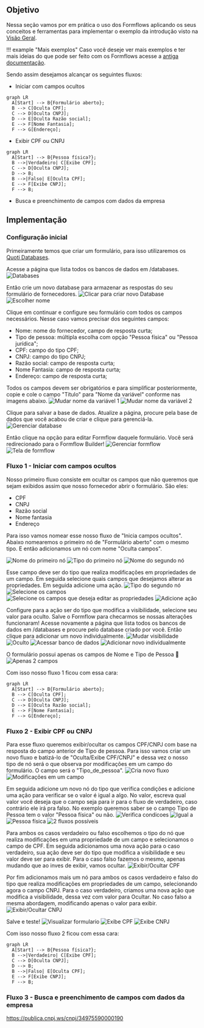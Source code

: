 ## Objetivo

Nessa seção vamos por em prática o uso dos Formflows aplicando os seus conceitos e ferramentas para implementar o exemplo da introdução visto na [Visão Geral](/orgs/byndcloud/forms/formflows/).

!!! example "Mais exemplos"
     Caso você deseje ver mais exemplos e ter mais ideias do que pode ser feito com os Formflows acesse a [antiga documentação](https://beyondco.notion.site/Exemplos-207c19723bcf479fb9ececd77094a5b6).

Sendo assim desejamos alcançar os seguintes fluxos:

- Iniciar com campos ocultos
``` mermaid
graph LR
  A[Start] --> B{Formulário aberto};
  B --> C[Oculta CPF];
  C --> D[Oculta CNPJ];
  D --> E[Oculta Razão social];
  E --> F[Nome Fantasia];
  F --> G[Endereço];
```
- Exibir CPF ou CNPJ
``` mermaid
graph LR
  A[Start] --> B{Pessoa física?};
  B -->|Verdadeiro| C[Exibe CPF];
  C --> D[Oculta CNPJ];
  D --> B;
  B -->|Falso| E[Oculta CPF];
  E --> F[Exibe CNPJ];
  F --> B;
```
- Busca e preenchimento de campos com dados da empresa


## Implementação

### Configuração inicial
Primeiramente temos que criar um formulário, para isso utilizaremos os [Quoti Databases](/orgs/byndcloud/quoti-databases/).

Acesse a página que lista todos os bancos de dados em /databases.
![Databases](https://storage.googleapis.com/quoti-docs-pictures/forms/formflows/Databases.png)

Então crie um novo database para armazenar as respostas do seu formulário de fornecedores.
![Clicar para criar novo Database](https://storage.googleapis.com/quoti-docs-pictures/forms/formflows/Click%20new%20db.png)
![Escolher nome](https://storage.googleapis.com/quoti-docs-pictures/forms/formflows/Choose%20name.png)

Clique em continuar e configure seu formulário com todos os campos necessários. Nesse caso vamos precisar dos seguintes campos:

- Nome: nome do fornecedor, campo de resposta curta;
- Tipo de pessoa: múltipla escolha com opção "Pessoa física" ou "Pessoa jurídica";
- CPF\: campo do tipo CPF;
- CNPJ\: campo do tipo CNPJ;
- Razão social: campo de resposta curta;
- Nome Fantasia: campo de resposta curta;
- Endereço: campo de resposta curta;

Todos os campos devem ser obrigatórios e para simplificar posteriormente, copie e cole o campo "Título" para "Nome da variável" conforme nas imagens abaixo.
![Mudar nome da variável 1](https://storage.googleapis.com/quoti-docs-pictures/forms/formflows/Change%20name%201.png)
![Mudar nome da variável 2](https://storage.googleapis.com/quoti-docs-pictures/forms/formflows/Change%20name%202.png)

Clique para salvar a base de dados. Atualize a página, procure pela base de dados que você acabou de criar e clique para gerenciá-la.
![Gerenciar database](https://storage.googleapis.com/quoti-docs-pictures/forms/formflows/Manage%20db.png)

Então clique na opção para editar Formflow daquele formulário. Você será redirecionado para o Formflow Builder!
![Gerenciar formflow](https://storage.googleapis.com/quoti-docs-pictures/forms/formflows/Manage%20formflow.png)
![Tela de formflow](https://storage.googleapis.com/quoti-docs-pictures/forms/formflows/Formflow.png)

### Fluxo 1 - Iniciar com campos ocultos
Nosso primeiro fluxo consiste em ocultar os campos que não queremos que sejam exibidos assim que nosso fornecedor abrir o formulário. São eles:

- CPF
- CNPJ
- Razão social
- Nome fantasia
- Endereço

Para isso vamos nomear esse nosso fluxo de "Inicia campos ocultos". Abaixo nomearemos o primeiro nó de "Formulário aberto" com o mesmo tipo. E então adicionamos um nó com nome "Oculta campos".

![Nome do primeiro nó](https://storage.googleapis.com/quoti-docs-pictures/forms/formflows/Name%20node.png)
![Tipo do primeiro nó](https://storage.googleapis.com/quoti-docs-pictures/forms/formflows/Type%20node.png)
![Nome do segundo nó](https://storage.googleapis.com/quoti-docs-pictures/forms/formflows/Name%20node%202.png)

Esse campo deve ser do tipo que realiza modificações em propriedades de um campo. Em seguida selecione quais campos que desejamos alterar as propriedades. Em seguida adicione uma ação.
![Tipo do segundo nó](https://storage.googleapis.com/quoti-docs-pictures/forms/formflows/Type%20node%202.png)
![Selecione os campos](https://storage.googleapis.com/quoti-docs-pictures/forms/formflows/Select%20fields.png)
![Selecione os campos que deseja editar as propriedades](https://storage.googleapis.com/quoti-docs-pictures/forms/formflows/Select%20fields%202.png)
![Adicione ação](https://storage.googleapis.com/quoti-docs-pictures/forms/formflows/Add%20action.png)

Configure para a ação ser do tipo que modifica a visibilidade, selecione seu valor para oculto.
Salve o Formflow para checarmos se nossas alterações funcionaram!
Acesse novamente a página que lista todos os bancos de dados em /databases e procure pelo database criado por você. Então clique para adicionar um novo individualmente.
![Mudar visibilidade](https://storage.googleapis.com/quoti-docs-pictures/forms/formflows/Change%20visibility.png)
![Oculto](https://storage.googleapis.com/quoti-docs-pictures/forms/formflows/Hidden.png)
![Acessar banco de dados](https://storage.googleapis.com/quoti-docs-pictures/forms/formflows/Access%20db.png)
![Adicionar novo individualmente](https://storage.googleapis.com/quoti-docs-pictures/forms/formflows/Add%20new.png)

O formulário possui apenas os campos de Nome e Tipo de Pessoa 🎉
![Apenas 2 campos](https://storage.googleapis.com/quoti-docs-pictures/forms/formflows/Only%202%20fields.png)

Com isso nosso fluxo 1 ficou com essa cara:
``` mermaid
graph LR
  A[Start] --> B{Formulário aberto};
  B --> C[Oculta CPF];
  C --> D[Oculta CNPJ];
  D --> E[Oculta Razão social];
  E --> F[Nome Fantasia];
  F --> G[Endereço];
```

### Fluxo 2 - Exibir CPF ou CNPJ
Para esse fluxo queremos exibir/ocultar os campos CPF/CNPJ com base na resposta do campo anterior de Tipo de pessoa. Para isso vamos criar um novo fluxo e batizá-lo de "Oculta/Exibe CPF/CNPJ" e dessa vez o nosso tipo de nó será o que observa por modificações em um campo do formulário. O campo será o "Tipo_de_pessoa".
![Cria novo fluxo](https://storage.googleapis.com/quoti-docs-pictures/forms/formflows/Create%20new%20flow.png)
![Modificações em um campo](https://storage.googleapis.com/quoti-docs-pictures/forms/formflows/Node%20fieldWatch.png)

Em seguida adicione um novo nó do tipo que verifica condições e adicione uma ação para verificar se o valor é igual a algo. No valor, escreva qual valor você deseja que o campo seja para ir para o fluxo de verdadeiro, caso contrário ele irá pra falso. No exemplo queremos saber se o campo Tipo de Pessoa tem o valor "Pessoa física" ou não.
![Verifica condicoes](https://storage.googleapis.com/quoti-docs-pictures/forms/formflows/cond.png)
![Igual a](https://storage.googleapis.com/quoti-docs-pictures/forms/formflows/eq.png)
![Pessoa física](https://storage.googleapis.com/quoti-docs-pictures/forms/formflows/eq%20value.png)
![2 fluxos possíveis](https://storage.googleapis.com/quoti-docs-pictures/forms/formflows/2%20flows.png)

Para ambos os casos verdadeiro ou falso escolhemos o tipo do nó que realiza modificações em uma propriedade de um campo e selecionamos o campo de CPF.
Em seguida adicionamos uma nova ação para o caso verdadeiro, sua ação deve ser do tipo que modifica a visibilidade e seu valor deve ser para exibir. Para o caso falso fazemos o mesmo, apenas mudando que ao inves de exibir, vamos ocultar.
![Exibir/Ocultar CPF](https://storage.googleapis.com/quoti-docs-pictures/forms/formflows/2%20flows%201.png)

Por fim adicionamos mais um nó para ambos os casos verdadeiro e falso do tipo que realiza modificações em propriedades de um campo, selecionando agora o campo CNPJ. Para o caso verdadeiro, criamos uma nova ação que modifica a visibilidade, dessa vez com valor para Ocultar. No caso falso a mesma abordagem, modificando apenas o valor para exibir.
![Exibir/Ocultar CNPJ](https://storage.googleapis.com/quoti-docs-pictures/forms/formflows/2%20flows%202.png)

Salve e teste!
![Visualizar formulario](https://storage.googleapis.com/quoti-docs-pictures/forms/formflows/View.png)
![Exibe CPF](https://storage.googleapis.com/quoti-docs-pictures/forms/formflows/CPF%20show.png)
![Exibe CNPJ](https://storage.googleapis.com/quoti-docs-pictures/forms/formflows/CNPJ%20show.png)

Com isso nosso fluxo 2 ficou com essa cara:
``` mermaid
graph LR
  A[Start] --> B{Pessoa física?};
  B -->|Verdadeiro| C[Exibe CPF];
  C --> D[Oculta CNPJ];
  D --> B;
  B -->|Falso| E[Oculta CPF];
  E --> F[Exibe CNPJ];
  F --> B;
```


### Fluxo 3 - Busca e preenchimento de campos com dados da empresa
https://publica.cnpj.ws/cnpj/34975590000190